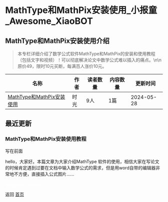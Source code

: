 # MathType和MathPix安装使用_小报童_Awesome_XiaoBOT

## MathType和MathPix安装使用介绍
> 本专栏详细介绍了数学公式软件MathType和MathPix的安装和使用教程（包括文字和视频）！可以彻底解决论文中数学公式难以插入的痛点。\n\n原价49，限时10元买断，每满百人涨价10元。  
  


|名称|作者|读者数量|内容数量|更新时间|
|---|---|---|---|---|
|[MathType和MathPix安装使用](https://xiaobot.net/p/shiguang1?refer=0b133df9-27dc-423b-8101-639049001c13)|时光|9人|1篇|2024-05-28|

## 最近更新
### MathType和MathPix安装使用教程

写在前面

hello，大家好。本篇文章为大家介绍MathType
软件的使用，相信大家在写论文的时候肯定遇到过要在文档中输入数学公式的需求，但是用word自带的编辑器非常地不方便，直接插入公式图片......


<a href="https://github.com/Reno9527/awesome-xiaobot" style="color: white; text-decoration: none;">awesome-xiaobot</a>

返回 [首页](../README.md)
